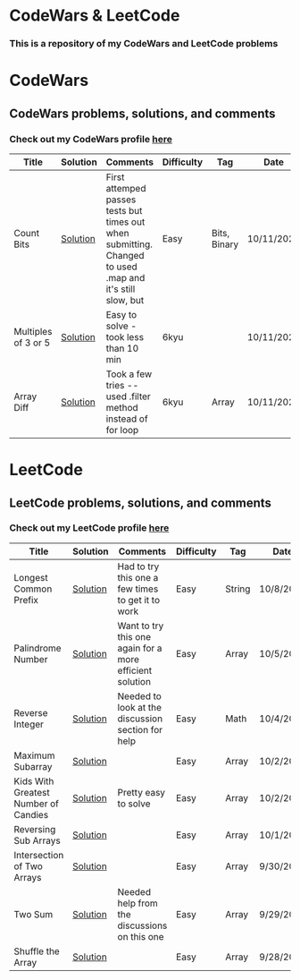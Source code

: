 # CodeWars & LeetCode
### This is a repository of my CodeWars and LeetCode problems 

# CodeWars
## CodeWars problems, solutions, and comments
### Check out my CodeWars profile [here](https://www.codewars.com/users/sarawarnock)

Title | Solution | Comments | Difficulty | Tag | Date
--------- | ------------ | ------------- | ---------- | --- | ----
Count Bits | [Solution]() | First attemped passes tests but times out when submitting. Changed to used .map and it's still slow, but  | Easy | Bits, Binary | 10/11/2020
Multiples of 3 or 5  | [Solution](https://www.codewars.com/kata/514b92a657cdc65150000006/train/javascript) | Easy to solve - took less than 10 min | 6kyu | | 10/11/2020
Array Diff | [Solution](https://www.codewars.com/kata/523f5d21c841566fde000009/train/javascript) | Took a few tries -- used .filter method instead of for loop | 6kyu | Array | 10/11/2020


# LeetCode
## LeetCode problems, solutions, and comments
### Check out my LeetCode profile [here](https://leetcode.com/sarawarnock/)

Title | Solution | Comments | Difficulty | Tag | Date
--------- | ------------ | ------------- | ---------- | --- | ----
Longest Common Prefix | [Solution](https://leetcode.com/problems/longest-common-prefix/) | Had to try this one a few times to get it to work | Easy | String | 10/8/2020
Palindrome Number | [Solution](https://leetcode.com/problems/palindrome-number/) | Want to try this one again for a more efficient solution | Easy | Array | 10/5/2020
Reverse Integer | [Solution](https://leetcode.com/submissions/detail/404098990/) | Needed to look at the discussion section for help | Easy | Math | 10/4/2020
Maximum Subarray | [Solution](https://leetcode.com/submissions/detail/403330746/) | | Easy | Array | 10/2/2020
Kids With Greatest Number of Candies | [Solution](https://leetcode.com/submissions/detail/403185827/) | Pretty easy to solve | Easy | Array | 10/2/2020
Reversing Sub Arrays | [Solution](https://leetcode.com/submissions/detail/402833188/) | | Easy | Array | 10/1/2020
Intersection of Two Arrays | [Solution](https://leetcode.com/submissions/detail/402493818/) | | Easy | Array | 9/30/2020
Two Sum | [Solution](https://leetcode.com/submissions/detail/402484803/) | Needed help from the discussions on this one | Easy | Array | 9/29/2020
Shuffle the Array | [Solution](https://leetcode.com/submissions/detail/402407621/) | | Easy | Array | 9/28/2020